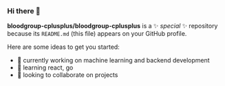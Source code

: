 ### Hi there 👋

<!--### Visualize your source code (https://www.codesee.io/)
### Apis you will like working with (https://dev.to/monicafidalgo/12-apis-that-you-as-a-developer-will-love-it-4ec6)

### Turn python code into cloud system architecture diagrams (https://github.com/mingrammer/diagrams)

### PlantUML  is an open source tool allowing users to create diagrams from a plain text language. ( https://github.com/plantuml/plantuml )

### Go diagrams Create beautiful system diagrams with Go (https://github.com/blushft/go-diagrams)

### Convert your notion documentation to markdown files .md files (https://github.com/souvikinator/notion-to-md)
!-->




**bloodgroup-cplusplus/bloodgroup-cplusplus** is a ✨ _special_ ✨ repository because its `README.md` (this file) appears on your GitHub profile.

Here are some ideas to get you started:

- 🔭  currently working on machine learning and backend development
- 🌱  learning   react, go 
- 👯  looking to collaborate on projects 
  

